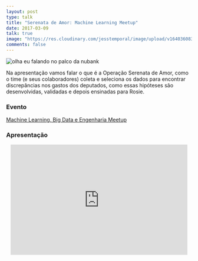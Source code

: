 ```yaml
---
layout: post
type: talk
title: "Serenata de Amor: Machine Learning Meetup"
date: 2017-03-09
talk: true
image: "https://res.cloudinary.com/jesstemporal/image/upload/v1640360835/covers/palestra_kmgivn.png"
comments: false
---
```


![olha eu falando no palco da nubank](/images/serenata-ml-meetup/conheca-rosie.jpg)

Na apresentação vamos falar o que é a Operação Serenata de Amor, como o time (e seus colaboradores) coleta e seleciona os dados para encontrar discrepâncias nos gastos dos deputados, como essas hipóteses são desenvolvidas, validadas e depois ensinadas para Rosie. 

### Evento
[Machine Learning, Big Data e Engenharia Meetup](https://www.meetup.com/machine-learning-big-data-engenharia/events/237665089/)

### Apresentação
<center>
<iframe src="https://docs.google.com/presentation/d/1s6dDLbgg7eeT3XPIC7b4asIuK4trYGQl02xb0uO_1JA/embed?start=false&loop=false&delayms=10000" frameborder="0" width="480" height="299" allowfullscreen="true" mozallowfullscreen="true" webkitallowfullscreen="true"></iframe>
